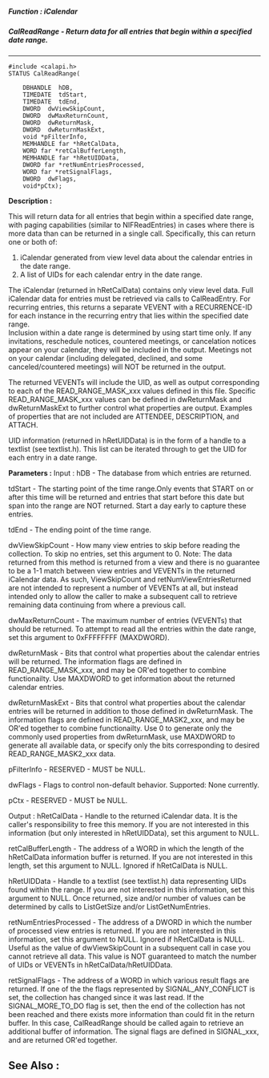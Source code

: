 ##### Function : iCalendar
##### CalReadRange - Return data for all entries that begin within a specified date range.
---
```
#include <calapi.h>
STATUS CalReadRange(

	DBHANDLE  hDB,
	TIMEDATE  tdStart,
	TIMEDATE  tdEnd,
	DWORD  dwViewSkipCount,
	DWORD  dwMaxReturnCount,
	DWORD  dwReturnMask,
	DWORD  dwReturnMaskExt,
	void *pFilterInfo,
	MEMHANDLE far *hRetCalData,
	WORD far *retCalBufferLength,
	MEMHANDLE far *hRetUIDData,
	DWORD far *retNumEntriesProcessed,
	WORD far *retSignalFlags,
	DWORD  dwFlags,
	void*pCtx);
```
**Description :**

This will return data for all entries that begin within a specified date range, 
with paging capabilities (similar to NIFReadEntries) in cases where there is 
more data than can be returned in a single call. Specifically, this can return 
one or both of:
1) iCalendar generated from view level data about the calendar entries in the 
date range.
2) A list of UIDs for each calendar entry in the date range.

The iCalendar (returned in hRetCalData) contains only view level data. Full 
iCalendar data for entries must be retrieved via calls to CalReadEntry.  For 
recurring entries, this returns a separate VEVENT with a RECURRENCE-ID for each 
instance in the recurring entry that lies within the specified date range.  
Inclusion within a date range is determined by using start time only. If any 
invitations, reschedule notices, countered meetings, or cancelation notices 
appear on your calendar, they will be included in the output. Meetings not on 
your calendar (including delegated, declined, and some canceled/countered 
meetings) will NOT be returned in the output.

The returned VEVENTs will include the UID, as well as output corresponding to 
each of the READ_RANGE_MASK_xxx values defined in this file. Specific 
READ_RANGE_MASK_xxx values can be defined in dwReturnMask and dwReturnMaskExt 
to further control what properties are output. Examples of properties that are 
not included are ATTENDEE, DESCRIPTION, and ATTACH.

UID information (returned in hRetUIDData) is in the form of a handle to a 
textlist (see textlist.h).  This list can be iterated through to get the UID 
for each entry in a date range.

**Parameters :**
Input :
hDB  -  The database from which entries are returned.

tdStart  -  The starting point of the time range.Only events that START on or after this time will be returned and entries that start before this date but span into the range are NOT returned. Start a day early to capture these entries.

tdEnd  -  The ending point of the time range.

dwViewSkipCount  -  How many view entries to skip before reading the collection. To skip no entries, set this argument to 0.
Note: The data returned from this method is returned from a view and there is no guarantee to be a 1-1 match between view entries and VEVENTs in the returned iCalendar data.  As such, ViewSkipCount and retNumViewEntriesReturned are not intended to represent a number of VEVENTs at all, but instead intended only to allow the caller to make a subsequent call to retrieve remaining data continuing from where a previous call.

dwMaxReturnCount  -  The maximum number of entries (VEVENTs) that should be returned. To attempt to read all the entries within the date range, set this argument to 0xFFFFFFFF (MAXDWORD).

dwReturnMask  -  Bits that control what properties about the calendar entries will be returned. The information flags are defined in READ_RANGE_MASK_xxx, and may be OR'ed together to combine functionailty.  Use MAXDWORD to get information about the returned calendar entries.

dwReturnMaskExt  -  Bits that control what properties about the calendar entries will be returned in addition to those defined in dwReturnMask. The information flags are defined in READ_RANGE_MASK2_xxx, and may be OR'ed together to combine functionailty. Use 0 to generate only the commonly used properties from dwReturnMask, use MAXDWORD to generate all available data, or specify only the bits corresponding to desired READ_RANGE_MASK2_xxx data.

pFilterInfo  -  RESERVED - MUST be NULL.

dwFlags  -  Flags to control non-default behavior. Supported: None currently.

pCtx  -  RESERVED - MUST be NULL.

Output :
hRetCalData  -  Handle to the returned iCalendar data.  It is the caller's responsibility to free this memory.  If you are not interested in this information (but only interested in hRetUIDData), set this argument to NULL.

retCalBufferLength  -  The address of a WORD in which the length of the hRetCalData information buffer is returned. If you are not interested in this length, set this argument to NULL. Ignored if hRetCalData is NULL.

hRetUIDData  -  Handle to a textlist (see textlist.h) data representing UIDs found within the range.  If you are not interested in this information, set this argument to NULL.  Once returned, size and/or number of values can be determined by calls to ListGetSize and/or ListGetNumEntries.

retNumEntriesProcessed  -  The address of a DWORD in which the number of processed view entries is returned. If you are not interested in this information, set this argument to NULL. Ignored if hRetCalData is NULL.  Useful as the value of dwViewSkipCount in a subsequent call in case you cannot retrieve all data. This value is NOT guaranteed to match the number of UIDs or VEVENTs in hRetCalData/hRetUIDData.

retSignalFlags  -  The address of a WORD in which various result flags are returned. If one of the the flags represented by SIGNAL_ANY_CONFLICT is set, the collection has changed since it was last read. If the SIGNAL_MORE_TO_DO flag is set, then the end of the collection has not been reached and there exists more information than could fit in the return buffer. In this case, CalReadRange should be called again to retrieve an additional buffer of information. The signal flags are defined in SIGNAL_xxx, and are returned OR'ed together.


**See Also :**
---
